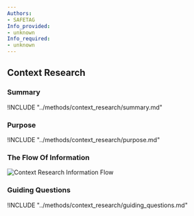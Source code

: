 ```yaml
---
Authors:
- SAFETAG
Info_provided:
- unknown
Info_required:
- unknown
---
```


## Context Research

### Summary

!INCLUDE "../methods/context_research/summary.md"

### Purpose

!INCLUDE "../methods/context_research/purpose.md"

### The Flow Of Information

![Context Research Information Flow](images/info_flows/context_research.svg)

### Guiding Questions

!INCLUDE "../methods/context_research/guiding_questions.md"




